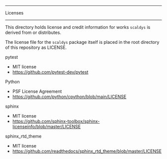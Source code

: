 ********
Licenses
********

This directory holds license and credit information for works `scaldys` is derived from or distributes.

The license file for the `scaldys` package itself is placed in the root directory of this repository as LICENSE.

pytest
- MIT license
- https://github.com/pytest-dev/pytest

Python 
- PSF License Agreement
- https://github.com/python/cpython/blob/main/LICENSE

sphinx
- MIT license
- https://github.com/sphinx-toolbox/sphinx-licenseinfo/blob/master/LICENSE

sphinx_rtd_theme
- MIT license
- https://github.com/readthedocs/sphinx_rtd_theme/blob/master/LICENSE
